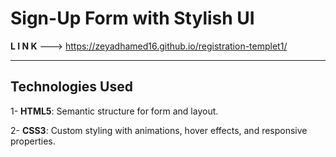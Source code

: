 # Sign-Up Form with Stylish UI

**L I N K** ---> https://zeyadhamed16.github.io/registration-templet1/

---

## Technologies Used
1- **HTML5**: Semantic structure for form and layout.

2- **CSS3**: Custom styling with animations, hover effects, and responsive properties.
